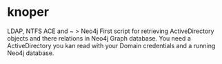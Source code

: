 # knoper
LDAP, NTFS ACE and ~ > Neo4j
First script for retrieving ActiveDirectory objects and there relations in Neo4j Graph database.
You need a ActiveDirectory you kan read with your Domain credentials and a running Neo4j database.
